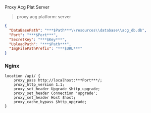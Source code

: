 Proxy Acg Plat Server
> proxy acg platform: server

```json
{
  "DataBasePath": "***$Path***\\resources\\database\\acg_db.db",
  "Port": "***$Port***",
  "SecretKey": "***$Key***",
  "UploadPath": "***$Path***",
  "ImgFilePathPrefix": "***$URL***"
}
```

### Nginx

```
location /api/ {
    proxy_pass http://localhost:***Port***/;
    proxy_http_version 1.1;
    proxy_set_header Upgrade $http_upgrade;
    proxy_set_header Connection 'upgrade';
    proxy_set_header Host $host;
    proxy_cache_bypass $http_upgrade;
}

```
